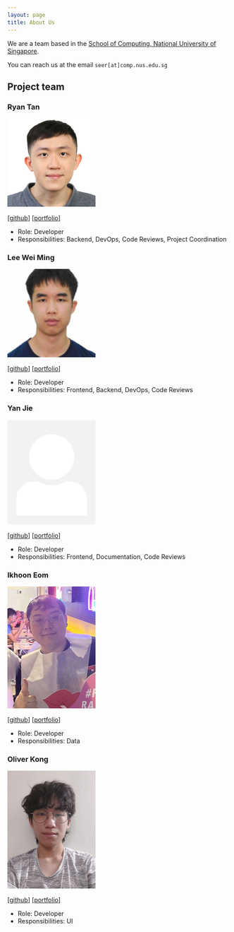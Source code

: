 ```yaml
---
layout: page
title: About Us
---
```


We are a team based in the [School of Computing, National University of Singapore](http://www.comp.nus.edu.sg).

You can reach us at the email `seer[at]comp.nus.edu.sg`

## Project team

### Ryan Tan

<img src="images/chiralcentre.png" width="200px">

[[github](https://github.com/chiralcentre)]
[[portfolio](team/ryan.md)]

* Role: Developer
* Responsibilities: Backend, DevOps, Code Reviews, Project Coordination

### Lee Wei Ming

<img src="images/leeweiming3.png" width="200px">

[[github](https://github.com/leeweiming3)]
[[portfolio](team/leeweiming3.md)]

* Role: Developer
* Responsibilities: Frontend, Backend, DevOps, Code Reviews

### Yan Jie

<img src="images/logical-1985516.png" width="200px">

[[github](http://github.com/logical-1985516)]
[[portfolio](team/yanjie.md)]

* Role: Developer
* Responsibilities: Frontend, Documentation, Code Reviews

### Ikhoon Eom

<img src="images/acekhoon.png" width="200px">

[[github](https://github.com/acekhoon)] [[portfolio](team/ikhoon.md)]

* Role: Developer
* Responsibilities: Data

### Oliver Kong

<img src="images/0liverkong.png" width="200px">

[[github](http://github.com/0liverkong)]
[[portfolio](team/0liverkong.md)]

* Role: Developer
* Responsibilities: UI
